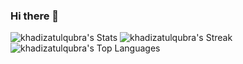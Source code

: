 ### Hi there 👋

![khadizatulqubra's Stats](https://github-readme-stats.vercel.app/api?username=khadizatulqubra&theme=highcontrast&show_icons=true&hide_border=false&count_private=true)
![khadizatulqubra's Streak](https://github-readme-streak-stats.herokuapp.com/?user=khadizatulqubra&theme=highcontrast&hide_border=false)
![khadizatulqubra's Top Languages](https://github-readme-stats.vercel.app/api/top-langs/?username=khadizatulqubra&theme=highcontrast&show_icons=true&hide_border=false&layout=compact)
<!--
**khadizatulqubra/khadizatulqubra** is a ✨ _special_ ✨ repository because its `README.md` (this file) appears on your GitHub profile.

Here are some ideas to get you started:

- 🔭 I’m currently working on ...
- 🌱 I’m currently learning ...
- 👯 I’m looking to collaborate on ...
- 🤔 I’m looking for help with ...
- 💬 Ask me about ...
- 📫 How to reach me: ...
- 😄 Pronouns: ...
- ⚡ Fun fact: ...
-->
